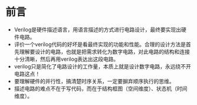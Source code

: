 # 前言

- Verilog是硬件描述语言，用语言描述的方式进行电路设计，最终要实现出硬件电路。
- 评价一个verilog代码的好坏是看最终实现的功能和性能。合理的设计方法是首先理解要设计的电路，也就是把需求转化为数字电路，对此电路的结构和连接十分清晰，然后再用verilog表达出这段电路。
- verilog只是简化了电路设计的工作量，本质上就是设计数字电路，永远绕不开电路这点！ 
- 要理解硬件的并行性，搞清楚时序关系，一定要摒弃顺序执行的思维。
- 描述电路的难点不在于写代码，而在于结构框图（空间维度）、状态机（时间维度）。

